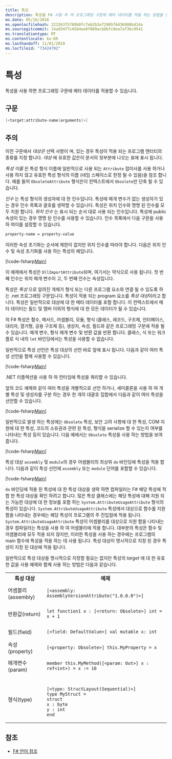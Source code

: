 ```yaml
---
title: 특성
description: 특성을 F# 사용 하 여 프로그래밍 구문에 메타 데이터를 적용 하는 방법을 알아봅니다.
ms.date: 05/16/2016
ms.openlocfilehash: 223263f5789b0fc7eb2b3ef2905f6436980bd14a
ms.sourcegitcommit: 14ad34f7c4564ee0f009acb8bfc0ea7af3bc9541
ms.translationtype: MT
ms.contentlocale: ko-KR
ms.lasthandoff: 11/01/2019
ms.locfileid: "73424792"
---
```

# <a name="attributes"></a>특성

특성을 사용 하면 프로그래밍 구문에 메타 데이터를 적용할 수 있습니다.

## <a name="syntax"></a>구문

```fsharp
[<target:attribute-name(arguments)>]
```

## <a name="remarks"></a>주의

이전 구문에서 *대상은* 선택 사항이 며, 있는 경우 특성이 적용 되는 프로그램 엔터티의 종류를 지정 합니다. *대상* 에 유효한 값은이 문서의 뒷부분에 나오는 표에 표시 됩니다.

*특성 이름* 은 특성 형식 이름에 일반적으로 사용 되는 `Attribute` 접미사를 사용 하거나 사용 하지 않고 유효한 특성 형식의 이름 (네임 스페이스로 한정 될 수 있음)을 참조 합니다. 예를 들어 `ObsoleteAttribute` 형식은이 컨텍스트에서 `Obsolete`만 단축 될 수 있습니다.

*인수* 는 특성 형식의 생성자에 대 한 인수입니다. 특성에 매개 변수가 없는 생성자가 있는 경우 인수 목록과 괄호를 생략할 수 있습니다. 특성은 위치 인수와 명명 된 인수를 모두 지원 합니다. *위치 인수* 는 표시 되는 순서 대로 사용 되는 인수입니다. 특성에 public 속성이 있는 경우 명명 된 인수를 사용할 수 있습니다. 인수 목록에서 다음 구문을 사용 하 여이를 설정할 수 있습니다.

```fsharp
property-name = property-value
```

이러한 속성 초기화는 순서에 제한이 없지만 위치 인수를 따라야 합니다. 다음은 위치 인수 및 속성 초기화를 사용 하는 특성의 예입니다.

[!code-fsharp[Main](~/samples/snippets/fsharp/lang-ref-2/snippet6202.fs)]

이 예제에서 특성은 `DllImportAttribute`되며, 여기서는 약식으로 사용 됩니다. 첫 번째 인수는 위치 매개 변수이 고, 두 번째 인수는 속성입니다.

특성은 *특성* 으로 알려진 개체가 형식 또는 다른 프로그램 요소와 연결 될 수 있도록 하는 .net 프로그래밍 구문입니다. 특성이 적용 되는 program 요소를 *특성 대상*이라고 합니다. 특성은 일반적으로 대상에 대 한 메타 데이터를 포함 합니다. 이 컨텍스트에서 메타 데이터는 필드 및 멤버 이외의 형식에 대 한 모든 데이터가 될 수 있습니다.

의 F# 특성은 함수, 메서드, 어셈블리, 모듈, 형식 (클래스, 레코드, 구조체, 인터페이스, 대리자, 열거형, 공용 구조체 등), 생성자, 속성, 필드와 같은 프로그래밍 구문에 적용 될 수 있습니다. 매개 변수, 형식 매개 변수 및 반환 값을 반환 합니다. 클래스, 식 또는 워크플로 식 내의 `let` 바인딩에서는 특성을 사용할 수 없습니다.

일반적으로 특성 선언은 특성 대상의 선언 바로 앞에 표시 됩니다. 다음과 같이 여러 특성 선언을 함께 사용할 수 있습니다.

[!code-fsharp[Main](~/samples/snippets/fsharp/lang-ref-2/snippet6603.fs)]

.NET 리플렉션을 사용 하 여 런타임에 특성을 쿼리할 수 있습니다.

앞의 코드 예제와 같이 여러 특성을 개별적으로 선언 하거나, 세미콜론을 사용 하 여 개별 특성 및 생성자를 구분 하는 경우 한 개의 대괄호 집합에서 다음과 같이 여러 특성을 선언할 수 있습니다.

[!code-fsharp[Main](~/samples/snippets/fsharp/lang-ref-2/snippet6604.fs)]

일반적으로 발생 하는 특성에는 `Obsolete` 특성, 보안 고려 사항에 대 한 특성, COM 지원에 대 한 특성, 코드의 소유권과 관련 된 특성, 형식을 serialize 할 수 있는지 여부를 나타내는 특성 등이 있습니다. 다음 예에서는 `Obsolete` 특성을 사용 하는 방법을 보여 줍니다.

[!code-fsharp[Main](~/samples/snippets/fsharp/lang-ref-2/snippet6605.fs)]

특성 대상 `assembly` 및 `module`의 경우 어셈블리의 최상위 `do` 바인딩에 특성을 적용 합니다. 다음과 같이 특성 선언에 `assembly` 또는 `module` 단어를 포함할 수 있습니다.

[!code-fsharp[Main](~/samples/snippets/fsharp/lang-ref-2/snippet6606.fs)]

`do` 바인딩에 적용 된 특성에 대 한 특성 대상을 생략 하면 컴파일러는 F# 해당 특성에 적합 한 특성 대상을 확인 하려고 합니다. 많은 특성 클래스에는 해당 특성에 대해 지원 되는 가능한 대상에 대 한 정보를 포함 하는 `System.AttributeUsageAttribute` 형식의 특성이 있습니다. `System.AttributeUsageAttribute` 특성에서 대상으로 함수를 지원함을 나타내는 경우에는 해당 특성이 프로그램의 주 진입점에 적용 됩니다. `System.AttributeUsageAttribute` 특성이 어셈블리를 대상으로 지원 함을 나타내는 경우 컴파일러는 특성을 사용 하 여 어셈블리에 적용 합니다. 대부분의 특성은 함수 및 어셈블리에 모두 적용 되지 않지만, 이러한 특성을 사용 하는 경우에는 프로그램의 main 함수에 특성을 적용 하는 데 사용 됩니다. 특성 대상이 명시적으로 지정 된 경우 특성이 지정 된 대상에 적용 됩니다.

일반적으로 특성 대상을 명시적으로 지정할 필요는 없지만 특성의 *target* 에 대 한 유효한 값을 사용 예제와 함께 사용 하는 방법은 다음과 같습니다.

<table>
  <tr>
    <th>특성 대상</td>
    <th>예제</td>
  </tr>
  <tr>
    <td>어셈블리(assembly)</td>
    <td><pre lang="fsharp"><code>[&lt;assembly: AssemblyVersionAttribute("1.0.0.0")&gt;]</code></pre></td>
  </tr>
  <tr>
    <td>반환값(return)</td>
    <td><pre lang="fsharp"><code>let function1 x : [&lt;return: Obsolete&gt;] int = x + 1</code></pre></td>
  </tr>
  <tr>
    <td>필드(field)</td>
    <td><pre lang="fsharp"><code>[&lt;field: DefaultValue&gt;] val mutable x: int</code></pre></td>
  </tr>
  <tr>
    <td>속성(property)</td>
    <td><pre lang="fsharp"><code>[&lt;property: Obsolete&gt;] this.MyProperty = x</code></pre></td>
  </tr>
  <tr>
    <td>매개변수(param)</td>
    <td><pre lang="fsharp"><code>member this.MyMethod([&lt;param: Out&gt;] x : ref&lt;int&gt;) = x := 10</code></pre></td>
  </tr>
  <tr>
    <td>형식(type)</td>
    <td>
        <pre lang="fsharp"><code>
[&lt;type: StructLayout(Sequential)&gt;]
type MyStruct =
struct
x : byte
y : int
end</code></pre>
    </td>
  </tr>
</table>

## <a name="see-also"></a>참조

- [F# 언어 참조](index.md)
